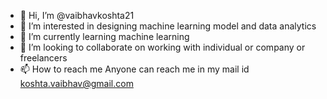 - 👋 Hi, I’m @vaibhavkoshta21
- 👀 I’m interested in designing machine learning model and data analytics
- 🌱 I’m currently learning machine learning
- 💞️ I’m looking to collaborate on working with individual or company or freelancers
- 📫 How to reach me Anyone can reach me in my mail id koshta.vaibhav@gmail.com

<!---
vaibhavkoshta21/vaibhavkoshta21 is a ✨ special ✨ repository because its `README.md` (this file) appears on your GitHub profile.
You can click the Preview link to take a look at your changes.
--->
